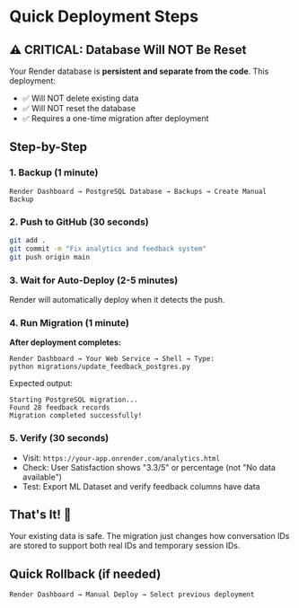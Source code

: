 # Quick Deployment Steps

## ⚠️ CRITICAL: Database Will NOT Be Reset

Your Render database is **persistent and separate from the code**. This deployment:
- ✅ Will NOT delete existing data
- ✅ Will NOT reset the database
- ✅ Requires a one-time migration after deployment

## Step-by-Step

### 1. Backup (1 minute)
```
Render Dashboard → PostgreSQL Database → Backups → Create Manual Backup
```

### 2. Push to GitHub (30 seconds)
```bash
git add .
git commit -m "Fix analytics and feedback system"
git push origin main
```

### 3. Wait for Auto-Deploy (2-5 minutes)
Render will automatically deploy when it detects the push.

### 4. Run Migration (1 minute)
**After deployment completes:**
```
Render Dashboard → Your Web Service → Shell → Type:
python migrations/update_feedback_postgres.py
```

Expected output:
```
Starting PostgreSQL migration...
Found 28 feedback records
Migration completed successfully!
```

### 5. Verify (30 seconds)
- Visit: `https://your-app.onrender.com/analytics.html`
- Check: User Satisfaction shows "3.3/5" or percentage (not "No data available")
- Test: Export ML Dataset and verify feedback columns have data

## That's It! 🎉

Your existing data is safe. The migration just changes how conversation IDs are stored to support both real IDs and temporary session IDs.

## Quick Rollback (if needed)
```
Render Dashboard → Manual Deploy → Select previous deployment
```
